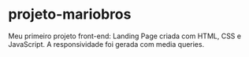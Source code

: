 # projeto-mariobros
Meu primeiro projeto front-end: Landing Page criada com HTML, CSS e JavaScript. A responsividade foi gerada com media queries.
